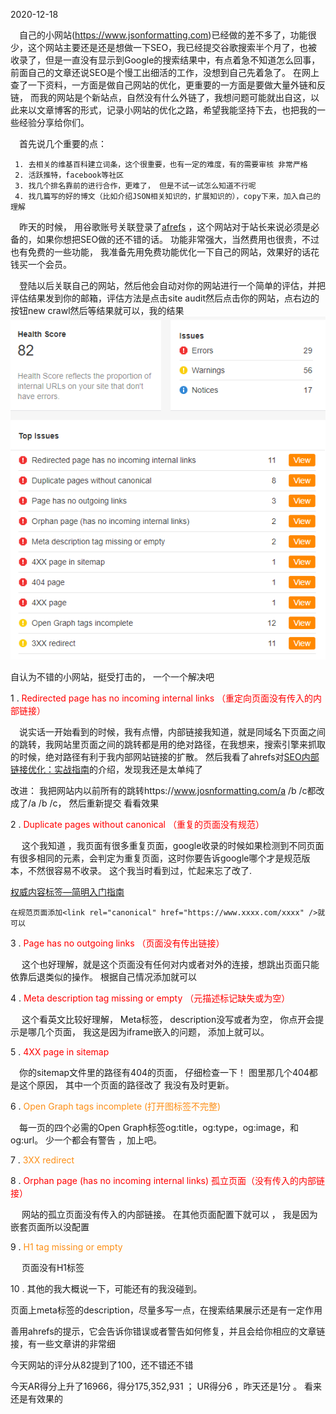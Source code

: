 2020-12-18 

   
 &emsp;自己的小网站(https://www.jsonformatting.com)已经做的差不多了，功能很少，这个网站主要还是还是想做一下SEO，我已经提交谷歌搜索半个月了，也被收录了，但是一直没有显示到Google的搜索结果中，有点着急不知道怎么回事， 前面自己的文章还说SEO是个慢工出细活的工作，没想到自己先着急了。  在网上查了一下资料，一方面是做自己网站的优化，更重要的一方面是要做大量外链和反链， 而我的网站是个新站点，自然没有什么外链了，我想问题可能就出自这，以此来以文章博客的形式，记录小网站的优化之路，希望我能坚持下去，也把我的一些经验分享给你们。 


 &emsp;首先说几个重要的点：
 
	 1. 去相关的维基百科建立词条，这个很重要，也有一定的难度，有的需要审核 非常严格
	 2. 活跃推特，facebook等社区
	 3. 找几个排名靠前的进行合作，更难了， 但是不试一试怎么知道不行呢
	 4. 找几篇写的好的博文（比如介绍JSON相关知识的，扩展知识的），copy下来，加入自己的理解

 &emsp;昨天的时候， 用谷歌账号关联登录了[afrefs](https://ahrefs.com/ "afrefs") ，这个网站对于站长来说必须是必备的，如果你想把SEO做的还不错的话。  功能非常强大，当然费用也很贵，不过也有免费的一些功能， 我准备先用免费功能优化一下自己的网站，效果好的话花钱买一个会员。

 &emsp;登陆以后关联自己的网站，然后他会自动对你的网站进行一个简单的评估，并把评估结果发到你的邮箱，评估方法是点击site audit然后点击你的网站，点右边的按钮new crawl然后等结果就可以，我的结果
  ![网站问题](https://github.com/nalani5210/love.github.io/blob/bolg/SEO%E4%BC%98%E5%8C%96%E6%97%A5%E8%AE%B0/2020-12-18-afrefs%E5%AF%B9%E7%BD%91%E7%AB%99%E7%9A%84%E6%A3%80%E6%B5%8B%E7%BB%93%E6%9E%9C.png?raw=true "网站问题") 

 自认为不错的小网站，挺受打击的， 一个一个解决吧


   1 . <font color=red>Redirected page has no incoming internal links  （重定向页面没有传入的内部链接）</font>

&emsp;说实话一开始看到的时候，我有点懵，内部链接我知道，就是同域名下页面之间的跳转，我网站里页面之间的跳转都是用的绝对路径，在我想来，搜索引擎来抓取的时候，绝对路径有利于我内部网站链接的扩散。 然后我看了ahrefs对[SEO内部链接优化：实战指南](https://ahrefs.com/blog/zh/internal-links-for-seo/ "SEO内部链接优化：实战指南")的介绍，发现我还是太单纯了

改进：  我把网站内以前所有的跳转https://www.josnformatting.com/a /b /c都改成了/a /b /c，  然后重新提交 看看效果

   2 . <font color=red>Duplicate pages without canonical （重复的页面没有规范）</font>

&emsp; 这个我知道 ，我页面有很多重复页面，google收录的时候如果检测到不同页面有很多相同的元素，会判定为重复页面，这时你要告诉google哪个才是规范版本，不然很容易不收录。  这个我当时看到过，忙起来忘了改了.

[权威内容标签—简明入门指南](https://ahrefs.com/blog/zh/canonical-tags/ "权威内容标签—简明入门指南")

 
	在规范页面添加<link rel="canonical" href="https://www.xxxx.com/xxxx" />就可以


   3 . <font color=red>Page has no outgoing links （页面没有传出链接）</font>

&emsp; 这个也好理解，就是这个页面没有任何对内或者对外的连接，想跳出页面只能依靠后退类似的操作。 根据自己情况添加就可以

   4 . <font color=red>Meta description tag missing or empty （元描述标记缺失或为空）</font>

&emsp; 这个看英文比较好理解， Meta标签， description没写或者为空， 你点开会提示是哪几个页面， 我这是因为iframe嵌入的问题， 添加上就可以。

   5 . <font color=red>4XX page in sitemap  </font>

&emsp;你的sitemap文件里的路径有404的页面， 仔细检查一下！   图里那几个404都是这个原因， 其中一个页面的路径改了  我没有及时更新。

   6 . <font color=#FD8F17>Open Graph tags incomplete (打开图标签不完整) </font>

&emsp;每一页的四个必需的Open Graph标签og:title，og:type，og:image，和og:url。 少一个都会有警告 ，加上吧。

   7 . <font color=#FD8F17>3XX redirect </font>

   8 . <font color=red>Orphan page (has no incoming internal links) 孤立页面（没有传入的内部链接） </font>

&emsp; 网站的孤立页面没有传入的内部链接。  在其他页面配置下就可以 ， 我是因为嵌套页面所以没配置

   9 . <font color=#FD8F17>H1 tag missing or empty </font>


&emsp; 页面没有H1标签

  10 . 其他的我大概说一下，可能还有的我没碰到。

页面上meta标签的description，尽量多写一点，在搜索结果展示还是有一定作用

善用ahrefs的提示，它会告诉你错误或者警告如何修复，并且会给你相应的文章链接，有一些文章讲的非常细

今天网站的评分从82提到了100，还不错还不错

今天AR得分上升了16966，得分175,352,931 ； UR得分6 ，昨天还是1分 。 看来还是有效果的


